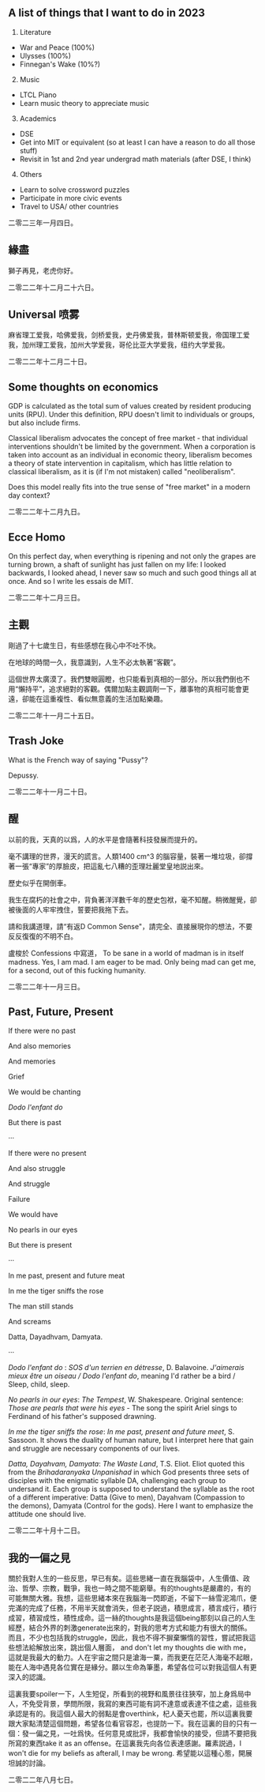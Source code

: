 ## A list of things that I want to do in 2023 

1. Literature 
  - War and Peace (100%)
  - Ulysses (100%)
  - Finnegan's Wake (10%?)

2. Music
  - LTCL Piano
  - Learn music theory to appreciate music
 
3. Academics
  - DSE
  - Get into MIT or equivalent (so at least I can have a reason to do all those stuff)
  - Revisit in 1st and 2nd year undergrad math materials (after DSE, I think)
  
4. Others
  - Learn to solve crossword puzzles
  - Participate in more civic events
  - Travel to USA/ other countries
  
二零二三年一月四日。
## 緣盡

獅子再見，老虎你好。

二零二二年十二月二十六日。

## Universal 喷雾

麻省理工爱我，哈佛爱我，剑桥爱我，史丹佛爱我，普林斯顿爱我，帝国理工爱我，加州理工爱我，加州大学爱我，哥伦比亚大学爱我，纽约大学爱我。

二零二二年十二月二十日。

## Some thoughts on economics 

GDP is calculated as the total sum of values created by resident producing units (RPU). Under this definition, RPU doesn't limit to individuals or groups, but also include firms.

Classical liberalism advocates the concept of free market - that individual interventions shouldn't be limited by the government. When a corporation is taken into account as an individual in economic theory, liberalism becomes a theory of state intervention in capitalism, which has little relation to classical liberalism, as it is (if I'm not mistaken) called "neoliberalism".

Does this model really fits into the true sense of "free market" in a modern day context? 

二零二二年十二月九日。

## Ecce Homo

On this perfect day, when everything is ripening and not only the
grapes are turning brown, a shaft of sunlight has just fallen on my
life: I looked backwards, I looked ahead, I never saw so much and
such good things all at once. And so I write les essais de MIT.

二零二二年十二月三日。

## 主觀

剛過了十七歲生日，有些感想在我心中不吐不快。

在地球的時間一久，我意識到，人生不必太執著“客觀”。

這個世界太廣漠了。我們雙眼圓瞪，也只能看到真相的一部分。所以我們倒也不用“懶持平”，追求絕對的客觀。偶爾加點主觀調劑一下，離事物的真相可能會更遠，卻能在這重複性、看似無意義的生活加點樂趣。

二零二二年十一月二十五日。

## Trash Joke

What is the French way of saying "Pussy"?

Depussy.

二零二二年十一月二十日。

## 醒

以前的我，天真的以爲，人的水平是會隨著科技發展而提升的。

毫不講理的世界，漫天的謊言。人類1400 cm^3 的腦容量，裝著一堆垃圾，卻撐著一張“專家”的厚臉皮，把這亂七八糟的歪理壯麗堂皇地説出來。

歷史似乎在開倒車。

我生在腐朽的社會之中，背負著洋洋數千年的歷史包袱，毫不知醒。稍微醒覺，卻被後面的人牢牢拽住，誓要把我拖下去。

請和我講道理，請“有返D Common Sense"，請完全、直接展現你的想法，不要反反復復的不明不白。

盧梭於 Confessions 中寫道， To be sane in a world of madman is in itself madness. Yes, I am mad. I am eager to be mad. Only being mad can get me, for a second, out of this fucking humanity. 

二零二二年十一月三日。

## Past, Future, Present

If there were no past

And also memories

And memories

Grief

We would be chanting

*Dodo l'enfant do*

But there is past

···

If there were no present

And also struggle

And struggle

Failure

We would have

No pearls in our eyes

But there is present

···

In me past, present and future meat

In me the tiger sniffs the rose

The man still stands

And screams

Datta, Dayadhvam, Damyata.

···

*Dodo l'enfant do* : *SOS d'un terrien en détresse*, D. Balavoine. *J'aimerais mieux être un oiseau / Dodo l'enfant do*, meaning I'd rather be a bird / Sleep, child, sleep.

*No pearls in our eyes*: *The Tempest*, W. Shakespeare. Original sentence: *Those are pearls that were his eyes* - The song the spirit Ariel sings to Ferdinand of his father's supposed drawning.

*In me the tiger sniffs the rose*: *In me past, present and future meet*, S. Sassoon. It shows the duality of human nature, but I interpret here that gain and struggle are necessary components of our lives. 

*Datta, Dayahvam, Damyata*: *The Waste Land*, T.S. Eliot. Eliot quoted this from the *Brihadaranyaka Unpanishad* in which God presents three sets of disciples with the enigmatic syllable DA, challenging each group to undersand it. Each group is supposed to understand the syllable as the root of a different imperative: Datta (Give to men), Dayahvam (Compassion to the demons), Damyata (Control for the gods). Here I want to emphasize the attitude one should live.

二零二二年十月十二日。



## 我的一偏之見

關於我對人生的一些反思，早已有矣。這些思緒一直在我腦袋中，人生價值、政治、哲學、宗教，戰爭，我也一時之間不能窮舉。有的thoughts是嚴肅的，有的可能無關大雅。我想，這些思緒本來在我腦海一閃即逝，不留下一絲雪泥鴻爪，便完滿的完成了任務，不用半天就會消失，但老子説過，積思成言，積言成行，積行成習，積習成性，積性成命。這一絲的thoughts是我這個being那刻以自己的人生經歷，結合外界的刺激generate出來的，對我的思考方式和能力有很大的關係。而且，不少也包括我的struggle，因此，我也不得不摒棄懶惰的習性，嘗試把我這些想法給解放出來，跳出個人層面， and don't let my thoughts die with me，這就是我最大的動力。人在宇宙之間只是滄海一粟，而我更在茫茫人海毫不起眼，能在人海中遇見各位實在是緣分。願以生命為筆墨，希望各位可以對我這個人有更深入的認識。

這裏我要spoiler一下，人生短促，所看到的視野和風景往往狹窄，加上身爲局中人，不免受背景，學問所限，我寫的東西可能有詞不達意或表達不佳之處，這些我承認是有的。我這個人最大的弱點是會overthink，杞人憂天也罷，所以這裏我要跟大家點清楚這個問題，希望各位看官容忍，也提防一下。我在這裏的目的只有一個：發一偏之見，一吐爲快。任何意見或批評，我都會愉快的接受，但請不要把我所寫的東西take it as an offense。在這裏我先向各位表達感謝。羅素説過，I won't die for my beliefs as afterall, I may be wrong. 希望能以這種心態，開展坦誠的討論。

二零二二年八月七日。
